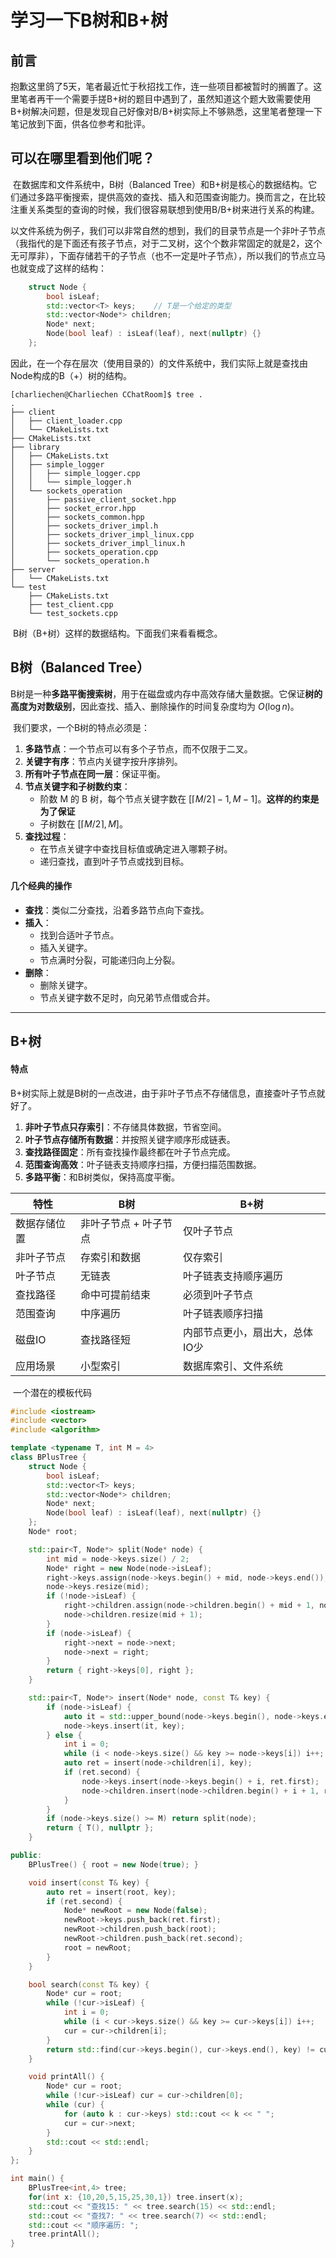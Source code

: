 # 学习一下B树和B+树

## 前言

​	抱歉这里鸽了5天，笔者最近忙于秋招找工作，连一些项目都被暂时的搁置了。这里笔者再干一个需要手搓B+树的题目中遇到了，虽然知道这个题大致需要使用B+树解决问题，但是发现自己好像对B/B+树实际上不够熟悉，这里笔者整理一下笔记放到下面，供各位参考和批评。

## 可以在哪里看到他们呢？

​	在数据库和文件系统中，B树（Balanced Tree）和B+树是核心的数据结构。它们通过多路平衡搜索，提供高效的查找、插入和范围查询能力。换而言之，在比较注重关系类型的查询的时候，我们很容易联想到使用B/B+树来进行关系的构建。

​	以文件系统为例子，我们可以非常自然的想到，我们的目录节点是一个非叶子节点（我指代的是下面还有孩子节点，对于二叉树，这个个数非常固定的就是2，这个无可厚非），下面存储若干的子节点（也不一定是叶子节点），所以我们的节点立马也就变成了这样的结构：

```cpp
    struct Node {
        bool isLeaf;
        std::vector<T> keys;	// T是一个给定的类型 
        std::vector<Node*> children;
        Node* next;
        Node(bool leaf) : isLeaf(leaf), next(nullptr) {}
    };
```

​	因此，在一个存在层次（使用目录的）的文件系统中，我们实际上就是查找由Node构成的B（+）树的结构。

```
[charliechen@Charliechen CChatRoom]$ tree .
.
├── client
│   ├── client_loader.cpp
│   └── CMakeLists.txt
├── CMakeLists.txt
├── library
│   ├── CMakeLists.txt
│   ├── simple_logger
│   │   ├── simple_logger.cpp
│   │   └── simple_logger.h
│   └── sockets_operation
│       ├── passive_client_socket.hpp
│       ├── socket_error.hpp
│       ├── sockets_common.hpp
│       ├── sockets_driver_impl.h
│       ├── sockets_driver_impl_linux.cpp
│       ├── sockets_driver_impl_linux.h
│       ├── sockets_operation.cpp
│       └── sockets_operation.h
├── server
│   └── CMakeLists.txt
└── test
    ├── CMakeLists.txt
    ├── test_client.cpp
    └── test_sockets.cpp
```

​	B树（B+树）这样的数据结构。下面我们来看看概念。

## B树（Balanced Tree）

B树是一种**多路平衡搜索树**，用于在磁盘或内存中高效存储大量数据。它保证**树的高度为对数级别**，因此查找、插入、删除操作的时间复杂度均为 $O(\log n)$。

​	我们要求，一个B树的特点必须是：

1. **多路节点**：一个节点可以有多个子节点，而不仅限于二叉。
2. **关键字有序**：节点内关键字按升序排列。
3. **所有叶子节点在同一层**：保证平衡。
4. **节点关键字和子树数约束**：
   - 阶数 M 的 B 树，每个节点关键字数在 $[⌈M/2⌉-1, M-1]$。**这样的约束是为了保证**
   - 子树数在 $[⌈M/2⌉, M]$。
5. **查找过程**：
   - 在节点关键字中查找目标值或确定进入哪颗子树。
   - 递归查找，直到叶子节点或找到目标。

#### 几个经典的操作

- **查找**：类似二分查找，沿着多路节点向下查找。
- **插入**：
  - 找到合适叶子节点。
  - 插入关键字。
  - 节点满时分裂，可能递归向上分裂。
- **删除**：
  - 删除关键字。
  - 节点关键字数不足时，向兄弟节点借或合并。

------

## B+树

#### 特点

​	B+树实际上就是B树的一点改进，由于非叶子节点不存储信息，直接查叶子节点就好了。

1. **非叶子节点只存索引**：不存储具体数据，节省空间。
2. **叶子节点存储所有数据**：并按照关键字顺序形成链表。
3. **查找路径固定**：所有查找操作最终都在叶子节点完成。
4. **范围查询高效**：叶子链表支持顺序扫描，方便扫描范围数据。
5. **多路平衡**：和B树类似，保持高度平衡。

| 特性         | B树                   | B+树                           |
| ------------ | --------------------- | ------------------------------ |
| 数据存储位置 | 非叶子节点 + 叶子节点 | 仅叶子节点                     |
| 非叶子节点   | 存索引和数据          | 仅存索引                       |
| 叶子节点     | 无链表                | 叶子链表支持顺序遍历           |
| 查找路径     | 命中可提前结束        | 必须到叶子节点                 |
| 范围查询     | 中序遍历              | 叶子链表顺序扫描               |
| 磁盘IO       | 查找路径短            | 内部节点更小，扇出大，总体IO少 |
| 应用场景     | 小型索引              | 数据库索引、文件系统           |

​	一个潜在的模板代码

```cpp
#include <iostream>
#include <vector>
#include <algorithm>

template <typename T, int M = 4>
class BPlusTree {
    struct Node {
        bool isLeaf;
        std::vector<T> keys;
        std::vector<Node*> children;
        Node* next;
        Node(bool leaf) : isLeaf(leaf), next(nullptr) {}
    };
    Node* root;

    std::pair<T, Node*> split(Node* node) {
        int mid = node->keys.size() / 2;
        Node* right = new Node(node->isLeaf);
        right->keys.assign(node->keys.begin() + mid, node->keys.end());
        node->keys.resize(mid);
        if (!node->isLeaf) {
            right->children.assign(node->children.begin() + mid + 1, node->children.end());
            node->children.resize(mid + 1);
        }
        if (node->isLeaf) {
            right->next = node->next;
            node->next = right;
        }
        return { right->keys[0], right };
    }

    std::pair<T, Node*> insert(Node* node, const T& key) {
        if (node->isLeaf) {
            auto it = std::upper_bound(node->keys.begin(), node->keys.end(), key);
            node->keys.insert(it, key);
        } else {
            int i = 0;
            while (i < node->keys.size() && key >= node->keys[i]) i++;
            auto ret = insert(node->children[i], key);
            if (ret.second) {
                node->keys.insert(node->keys.begin() + i, ret.first);
                node->children.insert(node->children.begin() + i + 1, ret.second);
            }
        }
        if (node->keys.size() >= M) return split(node);
        return { T(), nullptr };
    }

public:
    BPlusTree() { root = new Node(true); }

    void insert(const T& key) {
        auto ret = insert(root, key);
        if (ret.second) {
            Node* newRoot = new Node(false);
            newRoot->keys.push_back(ret.first);
            newRoot->children.push_back(root);
            newRoot->children.push_back(ret.second);
            root = newRoot;
        }
    }

    bool search(const T& key) {
        Node* cur = root;
        while (!cur->isLeaf) {
            int i = 0;
            while (i < cur->keys.size() && key >= cur->keys[i]) i++;
            cur = cur->children[i];
        }
        return std::find(cur->keys.begin(), cur->keys.end(), key) != cur->keys.end();
    }

    void printAll() {
        Node* cur = root;
        while (!cur->isLeaf) cur = cur->children[0];
        while (cur) {
            for (auto k : cur->keys) std::cout << k << " ";
            cur = cur->next;
        }
        std::cout << std::endl;
    }
};

int main() {
    BPlusTree<int,4> tree;
    for(int x: {10,20,5,15,25,30,1}) tree.insert(x);
    std::cout << "查找15: " << tree.search(15) << std::endl;
    std::cout << "查找7: " << tree.search(7) << std::endl;
    std::cout << "顺序遍历: ";
    tree.printAll();
}

```

